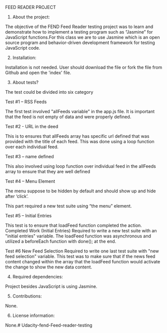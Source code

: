 FEED READER PROJECT

1. About the project:

The objective of the FEND Feed Reader testing project was to learn and demonstrate how to implement a testing program such as “Jasmine” for JavaScript functions.For this class we are to use Jasmine which is an open source program and behavior-driven development framework for testing JavaScript code.

 

2. Installation:

Installation is not needed. User should download the file or fork the file from Github and open the 'index' file.

 

3. About tests?

The test could be divided into six category

 

Test #1 – RSS Feeds

The first test involved "allFeeds variable" in the app.js file. It is important that the feed is not empty of data and were properly defined.

Test #2 - URL in the deed

This is to ensures that allFeeds array has specific url defined that was provided with the title of each feed. This was done using a loop function over each individual feed.

 

Test #3 – name defined

This also involved using loop function over individual feed in the allFeeds array to ensure that they are well defined

 

Test #4 – Menu Element

The menu suppose to be hidden by default and should show up and hide after ‘click’.

This part required a new test suite using “the menu” element.

 

Test #5 – Initial Entries

This test is to ensure that loadFeed function completed the action. Completed Work (Initial Entries) Required to write a new test suite with an "initial entries" variable. The loadFeed function was asynchronous and utilized a beforeEach function with done(); at the end.

 

Test #6 New Feed Selection Required to write one last test suite with "new feed selection" variable. This test was to make sure that if the news feed content changed within the array that the loadFeed function would activate the change to show the new data content.

 

 

 

4. Required dependencies:

Project besides JavaScript is using Jasmine.

 

5. Contributions:

None.

 

6. License information:

None.# Udacity-fend-Feed-reader-testing